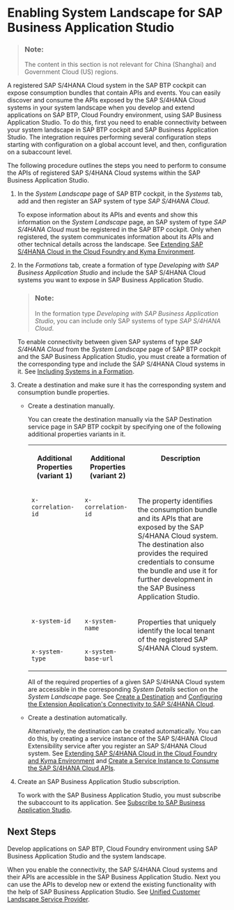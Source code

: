 <!-- loio272ca23a7ebf4532922b226dc0310c45 -->

# Enabling System Landscape for SAP Business Application Studio

> ### Note:  
> The content in this section is not relevant for China \(Shanghai\) and Government Cloud \(US\) regions.

A registered SAP S/4HANA Cloud system in the SAP BTP cockpit can expose consumption bundles that contain APIs and events. You can easily discover and consume the APIs exposed by the SAP S/4HANA Cloud systems in your system landscape when you develop and extend applications on SAP BTP, Cloud Foundry environment, using SAP Business Application Studio. To do this, first you need to enable connectivity between your system landscape in SAP BTP cockpit and SAP Business Application Studio. The integration requires performing several configuration steps starting with configuration on a global account level, and then, configuration on a subaccount level.

The following procedure outlines the steps you need to perform to consume the APIs of registered SAP S/4HANA Cloud systems within the SAP Business Application Studio.

1.  In the *System Landscape* page of SAP BTP cockpit, in the *Systems* tab, add and then register an SAP system of type *SAP S/4HANA Cloud*.

    To expose information about its APIs and events and show this information on the *System Landscape* page, an SAP system of type *SAP S/4HANA Cloud* must be registered in the SAP BTP cockpit. Only when registered, the system communicates information about its APIs and other technical details across the landscape. See [Extending SAP S/4HANA Cloud in the Cloud Foundry and Kyma Environment](extending-sap-s-4hana-cloud-in-the-cloud-foundry-and-kyma-environment-40b9e6c.md).

2.  In the *Formations* tab, create a formation of type *Developing with SAP Business Application Studio* and include the SAP S/4HANA Cloud systems you want to expose in SAP Business Application Studio.

    > ### Note:  
    > In the formation type *Developing with SAP Business Application Studio*, you can include only SAP systems of type *SAP S/4HANA Cloud*.

    To enable connectivity between given SAP systems of type *SAP S/4HANA Cloud* from the *System Landscape* page of SAP BTP cockpit and the SAP Business Application Studio, you must create a formation of the corresponding type and include the SAP S/4HANA Cloud systems in it. See [Including Systems in a Formation](including-systems-in-a-formation-68b04fa.md).

3.  Create a destination and make sure it has the corresponding system and consumption bundle properties.

    -   Create a destination manually.

        You can create the destination manually via the SAP Destination service page in SAP BTP cockpit by specifying one of the following additional properties variants in it.


        <table>
        <tr>
        <th valign="top">

        Additional Properties \(variant 1\)
        
        </th>
        <th valign="top">

        Additional Properties \(variant 2\)
        
        </th>
        <th valign="top">

        Description
        
        </th>
        </tr>
        <tr>
        <td valign="top">
        
        `x-correlation-id` 
        
        </td>
        <td valign="top">
        
        `x-correlation-id` 
        
        </td>
        <td valign="top">
        
        The property identifies the consumption bundle and its APIs that are exposed by the SAP S/4HANA Cloud system. The destination also provides the required credentials to consume the bundle and use it for further development in the SAP Business Application Studio.
        
        </td>
        </tr>
        <tr>
        <td valign="top">
        
        `x-system-id` 
        
        </td>
        <td valign="top">
        
        `x-system-name` 
        
        </td>
        <td valign="top" rowspan="2">
        
        Properties that uniquely identify the local tenant of the registered SAP S/4HANA Cloud system.
        
        </td>
        </tr>
        <tr>
        <td valign="top">
        
        `x-system-type` 
        
        </td>
        <td valign="top">
        
        `x-system-base-url` 
        
        </td>
        </tr>
        </table>
        
        All of the required properties of a given SAP S/4HANA Cloud system are accessible in the corresponding *System Details* section on the *System Landscape* page. See [Create a Destination](../30-development/create-a-destination-3fa7934.md) and [Configuring the Extension Application's Connectivity to SAP S/4HANA Cloud](configuring-the-extension-application-s-connectivity-to-sap-s-4hana-cloud-ef4b7ca.md).

    -   Create a destination automatically.

        Alternatively, the destination can be created automatically. You can do this, by creating a service instance of the SAP S/4HANA Cloud Extensibility service after you register an SAP S/4HANA Cloud system. See [Extending SAP S/4HANA Cloud in the Cloud Foundry and Kyma Environment](extending-sap-s-4hana-cloud-in-the-cloud-foundry-and-kyma-environment-40b9e6c.md) and [Create a Service Instance to Consume the SAP S/4HANA Cloud APIs](create-a-service-instance-to-consume-the-sap-s-4hana-cloud-apis-a735641.md).


4.  Create an SAP Business Application Studio subscription.

    To work with the SAP Business Application Studio, you must subscribe the subaccount to its application. See [Subscribe to SAP Business Application Studio](https://help.sap.com/docs/SAP%20Business%20Application%20Studio/9d1db9835307451daa8c930fbd9ab264/6331319fd9ea4f0ea5331e21df329539.html).




<a name="loio272ca23a7ebf4532922b226dc0310c45__section_cq1_15q_jvb"/>

## Next Steps

Develop applications on SAP BTP, Cloud Foundry environment using SAP Business Application Studio and the system landscape.

When you enable the connectivity, the SAP S/4HANA Cloud systems and their APIs are accessible in the SAP Business Application Studio. Next you can use the APIs to develop new or extend the existing functionality with the help of SAP Business Application Studio. See [Unified Customer Landscape Service Provider](https://help.sap.com/docs/SAP%20Business%20Application%20Studio/daa8adb7947848d8af8fc62e838e830e/830adebf4ab3470c9c3278188ceef8a1.html).

